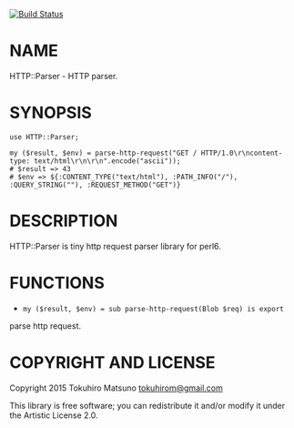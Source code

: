 [![Build Status](https://travis-ci.org/tokuhirom/p6-HTTP-Parser.svg?branch=master)](https://travis-ci.org/tokuhirom/p6-HTTP-Parser)

NAME
====

HTTP::Parser - HTTP parser.

SYNOPSIS
========

    use HTTP::Parser;

    my ($result, $env) = parse-http-request("GET / HTTP/1.0\r\ncontent-type: text/html\r\n\r\n".encode("ascii"));
    # $result => 43
    # $env => ${:CONTENT_TYPE("text/html"), :PATH_INFO("/"), :QUERY_STRING(""), :REQUEST_METHOD("GET")}

DESCRIPTION
===========

HTTP::Parser is tiny http request parser library for perl6.

FUNCTIONS
=========

  * `my ($result, $env) = sub parse-http-request(Blob $req) is export`

parse http request.

COPYRIGHT AND LICENSE
=====================

Copyright 2015 Tokuhiro Matsuno <tokuhirom@gmail.com>

This library is free software; you can redistribute it and/or modify it under the Artistic License 2.0.
